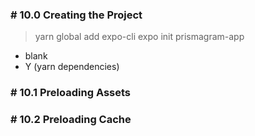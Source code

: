 ### # 10.0 Creating the Project

> yarn global add expo-cli
> expo init prismagram-app

- blank
- Y (yarn dependencies)

### # 10.1 Preloading Assets

### # 10.2 Preloading Cache
